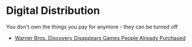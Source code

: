 Digital Distribution
================

You don't own the things you pay for anymore - they can be turned off

* [Warner Bros. Discovery Disappears Games People Already Purchased](https://www.techdirt.com/2024/03/12/warner-bros-discovery-disappears-games-people-already-purchased/)
